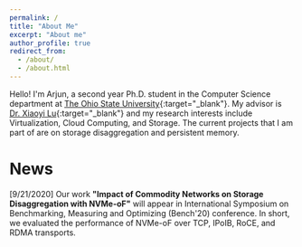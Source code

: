 ```yaml
---
permalink: /
title: "About Me"
excerpt: "About me"
author_profile: true
redirect_from: 
  - /about/
  - /about.html
---
```


Hello! I'm Arjun, a second year Ph.D. student in the Computer Science department at [The Ohio State University](https://www.osu.edu/){:target="_blank"}. My advisor is [Dr. Xiaoyi Lu](http://web.cse.ohio-state.edu/~lu.932/){:target="_blank"} and my research interests include Virtualization, Cloud Computing, and Storage. The current projects that I am part of are on storage disaggregation and persistent memory.

# News
[9/21/2020] Our work **"Impact of Commodity Networks on Storage Disaggregation with NVMe-oF"** will appear in International Symposium on Benchmarking, Measuring and Optimizing (Bench'20) conference. In short, we evaluated the performance of NVMe-oF over TCP, IPoIB, RoCE, and RDMA transports.
